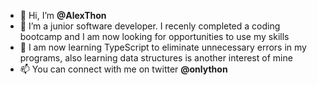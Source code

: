 - 👋 Hi, I’m **@AlexThon**
- 👀 I’m a junior software developer. I recenly completed a coding bootcamp and I am now looking for opportunities to use my skills 
- 🌱 I am now learning TypeScript to eliminate unnecessary errors in my programs, also learning data structures is another interest of mine
- 📫 You can connect with me on twitter __@onlython__

<!---
AlexThon/AlexThon is a ✨ special ✨ repository because its `README.md` (this file) appears on your GitHub profile.
You can click the Preview link to take a look at your changes.
--->
